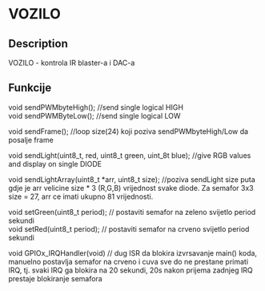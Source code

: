 # VOZILO

## Description

VOZILO - kontrola IR blaster-a i DAC-a

## Funkcije

void sendPWMbyteHigh();         //send single logical HIGH  
void sendPWMByteLow();          //send single logical LOW

void sendFrame();               //loop size(24) koji poziva sendPWMbyteHigh/Low da posalje
frame

void sendLight(uint8_t, red, uint8_t green, uint_8t blue);  //give RGB values
and display on single DIODE

void sendLightArray(uint8_t *arr, uint8_t size);            //poziva sendLight size puta gdje je arr velicine size * 3 (R,G,B) vrijednost svake diode. Za semafor 3x3 size = 27, arr ce imati ukupno 81 vrijednosti.

void setGreen(uint8_t period);  // postaviti semafor na zeleno svijetlo period
sekundi  
void setRed(uint8_t period);    // postaviti semafor na crveno svijetlo period
sekundi  

void GPIOx_IRQHandler(void)     // dug ISR da blokira izvrsavanje main() koda, manuelno postavlja semafor na crveno i cuva sve do ne prestane primati IRQ, tj. svaki IRQ ga blokira na 20 sekundi, 20s nakon prijema zadnjeg IRQ prestaje blokiranje semafora


